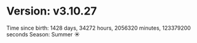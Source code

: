 # Version: v3.10.27
Time since birth: 1428 days, 34272 hours, 2056320 minutes, 123379200 seconds
Season: Summer ☀️
